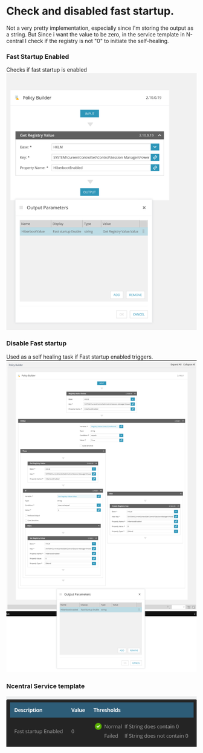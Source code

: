 # Check and disabled fast startup.

Not a very pretty implementation, especially since I'm storing the output as a string. But Since i want the value to be zero, in the service template in N-central I check if the registry is not "0" to initiate the self-healing.


### Fast Startup Enabled
Checks if fast startup is enabled
![](Fast_startup_enabled.png)

### Disable Fast startup
Used as a self healing task if Fast startup enabled triggers.
![](Disable_Fast_Startup.png)


### Ncentral Service template

![](ncentral.png)
